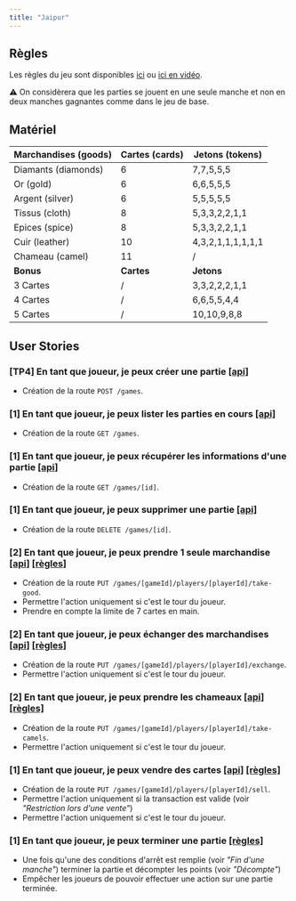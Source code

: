 ```yaml
---
title: "Jaipur"
---
```


## Règles

Les règles du jeu sont disponibles [ici](../rules.pdf) ou [ici en vidéo](https://www.youtube.com/watch?v=xdQymiuB5-c).

⚠️ On considèrera que les parties se jouent en une seule manche et non en deux manches gagnantes comme dans le jeu de base.

## Matériel

| Marchandises (goods) | Cartes (cards) | Jetons (tokens) |
|---|---|---|
| Diamants (diamonds)  | 6 | 7,7,5,5,5 |
| Or (gold) | 6 | 6,6,5,5,5 |
| Argent (silver) | 6 | 5,5,5,5,5 |
| Tissus (cloth) | 8 | 5,3,3,2,2,1,1 |
| Epices (spice) | 8 | 5,3,3,2,2,1,1 |
| Cuir (leather) | 10 | 4,3,2,1,1,1,1,1,1 |
| Chameau (camel) | 11 | / |
| **Bonus** | **Cartes** | **Jetons** |
| 3 Cartes | / | 3,3,2,2,2,1,1 |
| 4 Cartes | / | 6,6,5,5,4,4 |
| 5 Cartes | / | 10,10,9,8,8 |

## User Stories

### [TP4] En tant que joueur, je peux créer une partie [[api]](https://jaipur-api.usson.me/#api-Game-createGame)

 * Création de la route `POST /games`.

### [1] En tant que joueur, je peux lister les parties en cours [[api]](https://jaipur-api.usson.me/#api-Game-findAllActiveGames)

 * Création de la route `GET /games`.

### [1] En tant que joueur, je peux récupérer les informations d'une partie [[api]](https://jaipur-api.usson.me/#api-Game-findOneGameById)

 * Création de la route `GET /games/[id]`.

### [1] En tant que joueur, je peux supprimer une partie [[api]](https://jaipur-api.usson.me/#api-Game-deleteGameById) 

 * Création de la route `DELETE /games/[id]`.

### [2] En tant que joueur, je peux prendre 1 seule marchandise [[api]](https://jaipur-api.usson.me/#api-Game-takeGood) [[règles]](../rules.pdf#page=4)

 * Création de la route `PUT /games/[gameId]/players/[playerId]/take-good`.
 * Permettre l'action uniquement si c'est le tour du joueur.
 * Prendre en compte la limite de 7 cartes en main.

### [2] En tant que joueur, je peux échanger des marchandises [[api]](https://jaipur-api.usson.me/#api-Game-exchange) [[règles]](../rules.pdf#page=4)

 * Création de la route `PUT /games/[gameId]/players/[playerId]/exchange`.
 * Permettre l'action uniquement si c'est le tour du joueur.

### [2] En tant que joueur, je peux prendre les chameaux [[api]](https://jaipur-api.usson.me/#api-Game-takeCamels) [[règles]](../rules.pdf#page=4)

 * Création de la route `PUT /games/[gameId]/players/[playerId]/take-camels`.
 * Permettre l'action uniquement si c'est le tour du joueur.

### [1] En tant que joueur, je peux vendre des cartes [[api]](https://jaipur-api.usson.me/#api-Game-sell) [[règles]](../rules.pdf#page=5)

 * Création de la route `PUT /games/[gameId]/players/[playerId]/sell`.
 * Permettre l'action uniquement si la transaction est valide (voir *"Restriction lors d'une vente"*)
 * Permettre l'action uniquement si c'est le tour du joueur.

### [1] En tant que joueur, je peux terminer une partie [[règles]](../rules.pdf#page=6)

 * Une fois qu'une des conditions d'arrêt est remplie (voir *"Fin d'une manche"*) terminer la partie et décompter les points (voir *"Décompte"*)
 * Empêcher les joueurs de pouvoir effectuer une action sur une partie terminée. 
